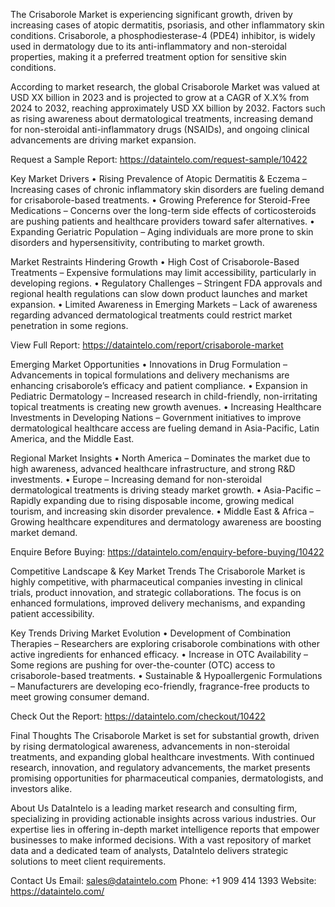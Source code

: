 The Crisaborole Market is experiencing significant growth, driven by increasing cases of atopic dermatitis, psoriasis, and other inflammatory skin conditions. Crisaborole, a phosphodiesterase-4 (PDE4) inhibitor, is widely used in dermatology due to its anti-inflammatory and non-steroidal properties, making it a preferred treatment option for sensitive skin conditions.

According to market research, the global Crisaborole Market was valued at USD XX billion in 2023 and is projected to grow at a CAGR of X.X% from 2024 to 2032, reaching approximately USD XX billion by 2032. Factors such as rising awareness about dermatological treatments, increasing demand for non-steroidal anti-inflammatory drugs (NSAIDs), and ongoing clinical advancements are driving market expansion.

Request a Sample Report: https://dataintelo.com/request-sample/10422

Key Market Drivers
•	Rising Prevalence of Atopic Dermatitis & Eczema – Increasing cases of chronic inflammatory skin disorders are fueling demand for crisaborole-based treatments.
•	Growing Preference for Steroid-Free Medications – Concerns over the long-term side effects of corticosteroids are pushing patients and healthcare providers toward safer alternatives.
•	Expanding Geriatric Population – Aging individuals are more prone to skin disorders and hypersensitivity, contributing to market growth.

Market Restraints Hindering Growth
•	High Cost of Crisaborole-Based Treatments – Expensive formulations may limit accessibility, particularly in developing regions.
•	Regulatory Challenges – Stringent FDA approvals and regional health regulations can slow down product launches and market expansion.
•	Limited Awareness in Emerging Markets – Lack of awareness regarding advanced dermatological treatments could restrict market penetration in some regions.

View Full Report: https://dataintelo.com/report/crisaborole-market

Emerging Market Opportunities
•	Innovations in Drug Formulation – Advancements in topical formulations and delivery mechanisms are enhancing crisaborole’s efficacy and patient compliance.
•	Expansion in Pediatric Dermatology – Increased research in child-friendly, non-irritating topical treatments is creating new growth avenues.
•	Increasing Healthcare Investments in Developing Nations – Government initiatives to improve dermatological healthcare access are fueling demand in Asia-Pacific, Latin America, and the Middle East.

Regional Market Insights
•	North America – Dominates the market due to high awareness, advanced healthcare infrastructure, and strong R&D investments.
•	Europe – Increasing demand for non-steroidal dermatological treatments is driving steady market growth.
•	Asia-Pacific – Rapidly expanding due to rising disposable income, growing medical tourism, and increasing skin disorder prevalence.
•	Middle East & Africa – Growing healthcare expenditures and dermatology awareness are boosting market demand.

Enquire Before Buying: https://dataintelo.com/enquiry-before-buying/10422

Competitive Landscape & Key Market Trends
The Crisaborole Market is highly competitive, with pharmaceutical companies investing in clinical trials, product innovation, and strategic collaborations. The focus is on enhanced formulations, improved delivery mechanisms, and expanding patient accessibility.

Key Trends Driving Market Evolution
•	Development of Combination Therapies – Researchers are exploring crisaborole combinations with other active ingredients for enhanced efficacy.
•	Increase in OTC Availability – Some regions are pushing for over-the-counter (OTC) access to crisaborole-based treatments.
•	Sustainable & Hypoallergenic Formulations – Manufacturers are developing eco-friendly, fragrance-free products to meet growing consumer demand.

Check Out the Report: https://dataintelo.com/checkout/10422

Final Thoughts
The Crisaborole Market is set for substantial growth, driven by rising dermatological awareness, advancements in non-steroidal treatments, and expanding global healthcare investments. With continued research, innovation, and regulatory advancements, the market presents promising opportunities for pharmaceutical companies, dermatologists, and investors alike.

About Us
DataIntelo is a leading market research and consulting firm, specializing in providing actionable insights across various industries. Our expertise lies in offering in-depth market intelligence reports that empower businesses to make informed decisions. With a vast repository of market data and a dedicated team of analysts, DataIntelo delivers strategic solutions to meet client requirements.

Contact Us
Email: sales@dataintelo.com
Phone: +1 909 414 1393
Website: https://dataintelo.com/
